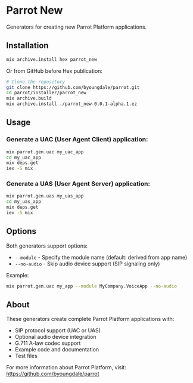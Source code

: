 # Parrot New

Generators for creating new Parrot Platform applications.

## Installation

```bash
mix archive.install hex parrot_new
```

Or from GitHub before Hex publication:

```bash
# Clone the repository
git clone https://github.com/byoungdale/parrot.git
cd parrot/installer/parrot_new
mix archive.build
mix archive.install ./parrot_new-0.0.1-alpha.1.ez
```

## Usage

### Generate a UAC (User Agent Client) application:

```bash
mix parrot.gen.uac my_uac_app
cd my_uac_app
mix deps.get
iex -S mix
```

### Generate a UAS (User Agent Server) application:

```bash
mix parrot.gen.uas my_uas_app
cd my_uas_app
mix deps.get
iex -S mix
```

## Options

Both generators support options:

- `--module` - Specify the module name (default: derived from app name)
- `--no-audio` - Skip audio device support (SIP signaling only)

Example:
```bash
mix parrot.gen.uac my_app --module MyCompany.VoiceApp --no-audio
```

## About

These generators create complete Parrot Platform applications with:

- SIP protocol support (UAC or UAS)
- Optional audio device integration
- G.711 A-law codec support
- Example code and documentation
- Test files

For more information about Parrot Platform, visit: https://github.com/byoungdale/parrot
